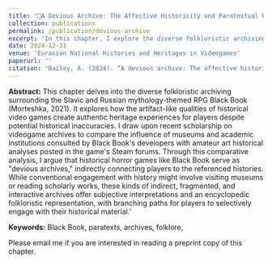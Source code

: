 ```yaml
---
title: "👹A Devious Archive: The Affective Historicity and Paratextual Russian Folkloristics of Black Book (forthcoming)"
collection: publications
permalink: /publication/devious-archive
excerpt: 'In this chapter, I explore the diverse folkloristic archiving in the Slavic mythology-themed RPG <i>Black Book</i> and how it creates authentic heritage experiences despite historical inaccuracies. Comparing the influence of formal institutions with amateur analyses on Steam forums, I argue that historical horror games like Black Book act as "devious archives," offering subjective and interactive connections to history.'
date: 2024-12-31
venue: 'Eurasian National Histories and Heritages in Videogames'
paperurl: ''
citation: 'Bailey, A. (2024). “A devious archive: The affective historicity and paratextual Russian folkloristics of Black Book.” In Eurasian National Histories and Heritages in Videogames, edited by Michael Mochoki, Routledge.'
---
```


<b>Abstract:</b> This chapter delves into the diverse folkloristic archiving surrounding the Slavic and Russian mythology-themed RPG Black Book (Morteshka, 2021). It explores how the artifact-like qualities of historical video games create authentic heritage experiences for players despite potential historical inaccuracies. I draw upon recent scholarship on videogame archives to compare the influence of museums and academic institutions consulted by Black Book's developers with amateur art historical analyses posted in the game's Steam forums. Through this comparative analysis, I argue that historical horror games like Black Book serve as "devious archives," indirectly connecting players to the referenced histories. While conventional engagement with history might involve visiting museums or reading scholarly works, these kinds of indirect, fragmented, and interactive archives offer subjective interpretations and an encyclopedic folkloristic representation, with branching paths for players to selectively engage with their historical material.' 

<b>Keywords:</b> Black Book, paratexts, archives, folklore, 

Please email me if you are interested in reading a preprint copy of this chapter.
